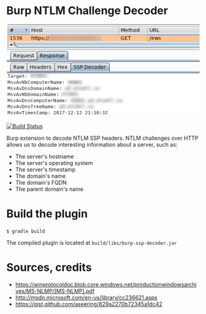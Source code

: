 # Burp NTLM Challenge Decoder

![Burp SSP Decoder](/images/version_1.png)

[![Build Status](https://travis-ci.org/GoSecure/burp-ssp-decoder.svg?branch=master)](https://travis-ci.org/GoSecure/burp-ssp-decoder)

Burp extension to decode NTLM SSP headers. NTLM challenges over HTTP allows us to decode interesting information about a server, such as:
- The server's hostname
- The server's operating system
- The server's timestamp
- The domain's name
- The domain's FQDN
- The parent domain's name

# Build the plugin

`$ gradle build`

The compiled plugin is located at `build/libs/burp-ssp-decoder.jar`

# Sources, credits
- https://winprotocoldoc.blob.core.windows.net/productionwindowsarchives/MS-NLMP/[MS-NLMP].pdf
- http://msdn.microsoft.com/en-us/library/cc236621.aspx
- https://gist.github.com/aseering/829a2270b72345a1dc42
